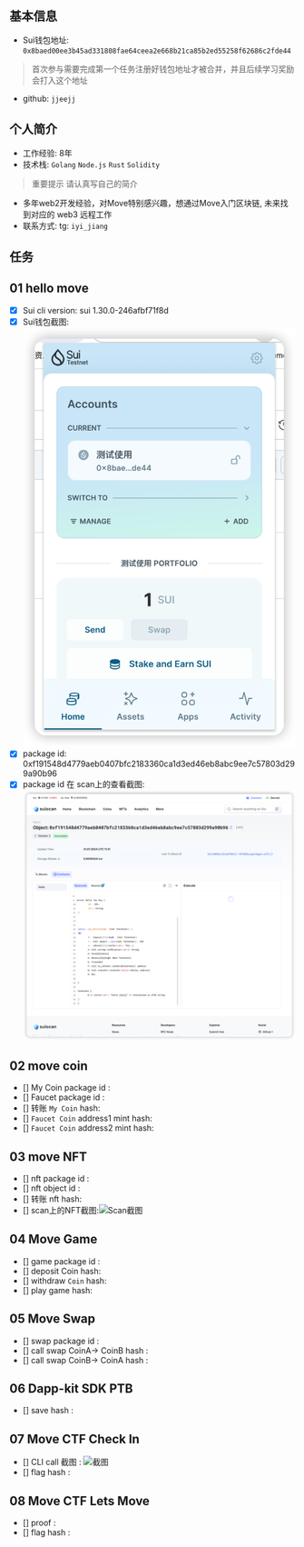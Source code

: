 ## 基本信息
- Sui钱包地址: `0x8baed00ee3b45ad331808fae64ceea2e668b21ca85b2ed55258f62686c2fde44`
> 首次参与需要完成第一个任务注册好钱包地址才被合并，并且后续学习奖励会打入这个地址
- github: `jjeejj`

## 个人简介
- 工作经验: 8年
- 技术栈: `Golang` `Node.js` `Rust` `Solidity`
> 重要提示 请认真写自己的简介
- 多年web2开发经验，对Move特别感兴趣，想通过Move入门区块链, 未来找到对应的 web3 远程工作
- 联系方式: tg: `iyi_jiang`

## 任务

##   01 hello move  
- [x] Sui cli version: sui 1.30.0-246afbf71f8d
- [x] Sui钱包截图: ![Sui钱包截图](./images/sui-wallet.png)
- [x] package id: 0xf191548d4779aeb0407bfc2183360ca1d3ed46eb8abc9ee7c57803d299a90b96
- [x] package id 在 scan上的查看截图:![Scan截图](./images/sui_scan_hello.png)

##   02 move coin
- [] My Coin package id : 
- [] Faucet package id : 
- [] 转账 `My Coin` hash:
- [] `Faucet Coin` address1 mint hash:
- [] `Faucet Coin` address2 mint hash:

##   03 move NFT
- [] nft package id :
- [] nft object id : 
- [] 转账 nft  hash:
- [] scan上的NFT截图:![Scan截图](./images/你的图片地址)

##   04 Move Game
- [] game package id :
- [] deposit Coin hash:
- [] withdraw `Coin` hash:
- [] play game hash:

##   05 Move Swap
- [] swap package id :
- [] call swap CoinA-> CoinB  hash :
- [] call swap CoinB-> CoinA  hash :

##   06 Dapp-kit SDK PTB
- [] save hash :

##   07 Move CTF Check In
- [] CLI call 截图 : ![截图](./images/你的图片地址)
- [] flag hash :

##   08 Move CTF Lets Move
- [] proof : 
- [] flag hash :

